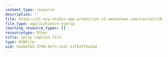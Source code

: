 ```yaml
---
content_type: resource
description: ''
file: https://ol-ocw-studio-app-production.s3.amazonaws.com/courses/18-06sc-linear-algebra-fall-2011/5a1bb1b337989ef31e3c11f632f5a2a4_hSRcHTafkjE.srt
file_type: application/x-subrip
learning_resource_types: []
resourcetype: Other
title: 3play caption file
type: OCWFile
uid: 5a1bb1b3-3798-9ef3-1e3c-11f632f5a2a4
---
```

